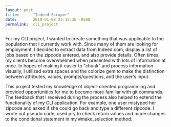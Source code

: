 ```yaml
---
layout: post
title:      "Indeed Scraper"
date:       2019-01-08 23:12:36 -0500
permalink:  cli_project
---
```


For my CLI project, I wanted to create something that was applicable to the population that I currently work with. Since many of them are looking for employment, I decided to extract data from Indeed.com, display a list of jobs based on the zipcode entered, and also provide details. Often times, my clients become overwhelmed when presented with lots of information at once. In hopes of making it easier to "chunk" and process information visually, I utilized extra spaces and the colorize gem to make the distinction between attributes, values, prompts/questions, and the user's input.

This project tested my knowledge of object-oriented programming and provided opportunities for me to become more familiar with git commands. The feedback that I received during the process also helped to extend the functionality of my CLI application. For example, one user mistyped her zipcode and asked if she could go back and type a different zipcode. I wrote out pseudo code, used pry to check return values and made changes to the conditional statement in my #make_selection method.


